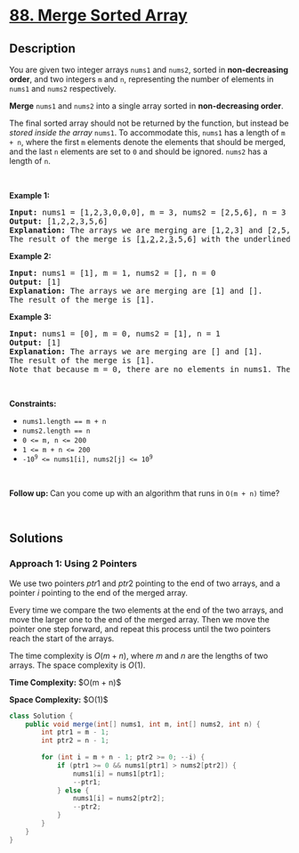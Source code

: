 # [88. Merge Sorted Array](https://leetcode.com/problems/merge-sorted-array)

## Description

<p>You are given two integer arrays <code>nums1</code> and <code>nums2</code>, sorted in <strong>non-decreasing order</strong>, and two integers <code>m</code> and <code>n</code>, representing the number of elements in <code>nums1</code> and <code>nums2</code> respectively.</p>

<p><strong>Merge</strong> <code>nums1</code> and <code>nums2</code> into a single array sorted in <strong>non-decreasing order</strong>.</p>

<p>The final sorted array should not be returned by the function, but instead be <em>stored inside the array </em><code>nums1</code>. To accommodate this, <code>nums1</code> has a length of <code>m + n</code>, where the first <code>m</code> elements denote the elements that should be merged, and the last <code>n</code> elements are set to <code>0</code> and should be ignored. <code>nums2</code> has a length of <code>n</code>.</p>
<p>&nbsp;</p>

<p><strong class="example">Example 1:</strong></p>
<pre>
<strong>Input:</strong> nums1 = [1,2,3,0,0,0], m = 3, nums2 = [2,5,6], n = 3
<strong>Output:</strong> [1,2,2,3,5,6]
<strong>Explanation:</strong> The arrays we are merging are [1,2,3] and [2,5,6].
The result of the merge is [<u>1</u>,<u>2</u>,2,<u>3</u>,5,6] with the underlined elements coming from nums1.
</pre>

<p><strong class="example">Example 2:</strong></p>
<pre>
<strong>Input:</strong> nums1 = [1], m = 1, nums2 = [], n = 0
<strong>Output:</strong> [1]
<strong>Explanation:</strong> The arrays we are merging are [1] and [].
The result of the merge is [1].
</pre>

<p><strong class="example">Example 3:</strong></p>
<pre>
<strong>Input:</strong> nums1 = [0], m = 0, nums2 = [1], n = 1
<strong>Output:</strong> [1]
<strong>Explanation:</strong> The arrays we are merging are [] and [1].
The result of the merge is [1].
Note that because m = 0, there are no elements in nums1. The 0 is only there to ensure the merge result can fit in nums1.
</pre>
<p>&nbsp;</p>

<p><strong>Constraints:</strong></p>
<ul>
    <li><code>nums1.length == m + n</code></li>
    <li><code>nums2.length == n</code></li>
    <li><code>0 &lt;= m, n &lt;= 200</code></li>
    <li><code>1 &lt;= m + n &lt;= 200</code></li>
    <li><code>-10<sup>9</sup> &lt;= nums1[i], nums2[j] &lt;= 10<sup>9</sup></code></li>
</ul>
<p>&nbsp;</p>

<p><strong>Follow up: </strong>Can you come up with an algorithm that runs in <code>O(m + n)</code> time?</p>
<p>&nbsp;</p>

## Solutions

### **Approach 1: Using 2 Pointers**

We use two pointers $ptr1$ and $ptr2$ pointing to the end of two arrays, and a pointer $i$ pointing to the end of the merged array.

Every time we compare the two elements at the end of the two arrays, and move the larger one to the end of the merged array. Then we move the pointer one step forward, and repeat this process until the two pointers reach the start of the arrays.

The time complexity is $O(m + n)$, where $m$ and $n$ are the lengths of two arrays. The space complexity is $O(1)$.

<p><strong>Time Complexity:</strong> $O(m + n)$</p>
<p><strong>Space Complexity:</strong> $O(1)$</p>

```java
class Solution {
    public void merge(int[] nums1, int m, int[] nums2, int n) {
        int ptr1 = m - 1;
        int ptr2 = n - 1;
        
        for (int i = m + n - 1; ptr2 >= 0; --i) {
            if (ptr1 >= 0 && nums1[ptr1] > nums2[ptr2]) {
                nums1[i] = nums1[ptr1];
                --ptr1;
            } else {
                nums1[i] = nums2[ptr2];
                --ptr2;
            }
        }
    }
}
```